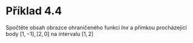# Příklad 4.4
Spočtěte obsah obrazce ohraničeného funkcí $ln x$ a přímkou procházející body $[1, −1], [2, 0]$ na intervalu $[1, 2]$